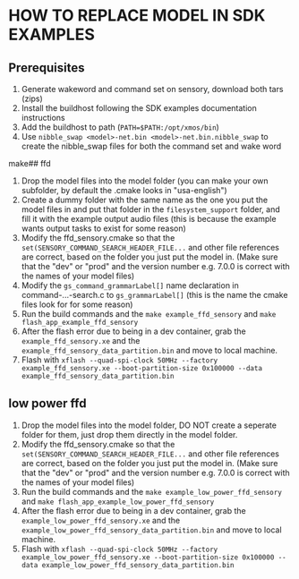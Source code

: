 # HOW TO REPLACE MODEL IN SDK EXAMPLES

## Prerequisites
1. Generate wakeword and command set on sensory, download both tars (zips)
2. Install the buildhost following the SDK examples documentation instructions
3. Add the buildhost to path (```PATH=$PATH:/opt/xmos/bin```)
4. Use  ```nibble_swap <model>-net.bin <model>-net.bin.nibble_swap``` to create the nibble_swap files for both the command set and wake word

make## ffd
1. Drop the model files into the model folder (you can make your own subfolder, by default the .cmake looks in "usa-english")
2. Create a dummy folder with the same name as the one you put the model files in and put that folder in the ```filesystem_support``` folder, and fill it with the example output audio files (this is because the example wants output tasks to exist for some reason) 
3. Modify the ffd_sensory.cmake so that the ```set(SENSORY_COMMAND_SEARCH_HEADER_FILE...``` and other file references are correct, based on the folder you just put the model in. (Make sure that the "dev" or "prod" and the version number e.g. 7.0.0 is correct with the names of your model files)
4. Modify the ```gs_command_grammarLabel[]``` name declaration in command-...-search.c to ```gs_grammarLabel[]``` (this is the name the cmake files look for for some reason)
5. Run the build commands and the ```make example_ffd_sensory``` and ```make flash_app_example_ffd_sensory```
6. After the flash error due to being in a dev container, grab the ```example_ffd_sensory.xe``` and the ```example_ffd_sensory_data_partition.bin``` and move to local machine.
7. Flash with ```xflash --quad-spi-clock 50MHz --factory example_ffd_sensory.xe --boot-partition-size 0x100000 --data example_ffd_sensory_data_partition.bin```

## low power ffd
1. Drop the model files into the model folder, DO NOT create a seperate folder for them, just drop them directly in the model folder. 
2. Modify the ffd_sensory.cmake so that the ```set(SENSORY_COMMAND_SEARCH_HEADER_FILE...``` and other file references are correct, based on the folder you just put the model in. (Make sure that the "dev" or "prod" and the version number e.g. 7.0.0 is correct with the names of your model files)
4. Run the build commands and the ```make example_low_power_ffd_sensory``` and ```make flash_app_example_low_power_ffd_sensory```
5. After the flash error due to being in a dev container, grab the ```example_low_power_ffd_sensory.xe``` and the ```example_low_power_ffd_sensory_data_partition.bin``` and move to local machine.
6. Flash with ```xflash --quad-spi-clock 50MHz --factory example_low_power_ffd_sensory.xe --boot-partition-size 0x100000 --data example_low_power_ffd_sensory_data_partition.bin```